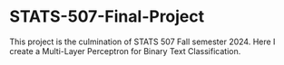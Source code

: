 # STATS-507-Final-Project
This project is the culmination of STATS 507 Fall semester 2024. Here I create a Multi-Layer Perceptron for Binary Text Classification. 
